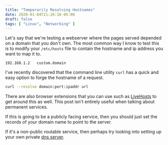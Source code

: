 ```yaml
---
title: "Temporarily Resolving Hostnames"
date: 2020-01-04T21:26:16-05:00
draft: false
tags: [ "Linux", "Networking" ]
---
```


Let's say that we're testing a webserver where the pages served depended on a domain that you don't own. The most common way I know to test this is to modify your `/etc/hosts` file to contain the hostname and ip address you want to map it to.

```
192.168.1.2   custom.domain
```

I've recently discovered that the command line utility `curl` has a quick and easy option to forge the hostname of a request.

```bash
curl --resolve domain:port:ipaddr url
```

There are also browser extensions that you can use such as [LiveHosts](https://github.com/Aioros/livehosts) to get around this as well. This post isn't entirely useful when talking about permanent services.

If this is going to be a publicly facing service, then you should just set the records of your domain name to point to the server.

If it's a non-public routable service, then perhaps try looking into setting up your own private [dns server](https://brandonrozek.com/blog/coredns/).
